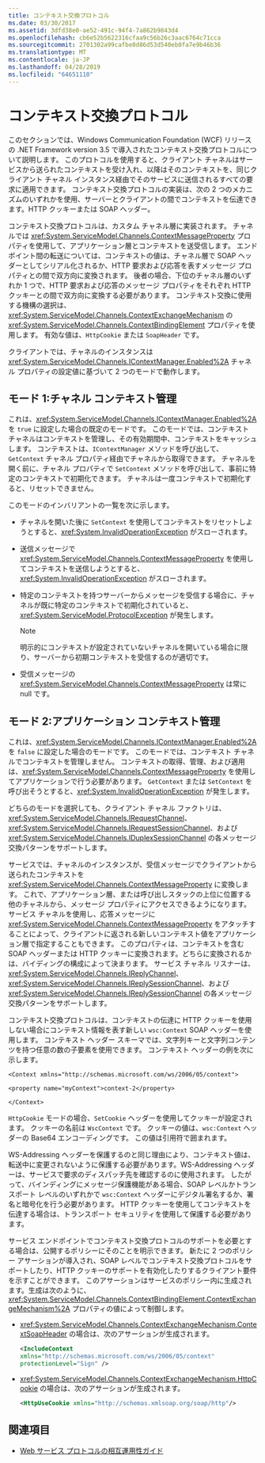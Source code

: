```yaml
---
title: コンテキスト交換プロトコル
ms.date: 03/30/2017
ms.assetid: 3dfd38e0-ae52-491c-94f4-7a862b9843d4
ms.openlocfilehash: cb6e52b5622316cfaa9c56b26c3aac6764c71cca
ms.sourcegitcommit: 2701302a99cafbe0d86d53d540eb0fa7e9b46b36
ms.translationtype: MT
ms.contentlocale: ja-JP
ms.lasthandoff: 04/28/2019
ms.locfileid: "64651110"
---
```

# <a name="context-exchange-protocol"></a>コンテキスト交換プロトコル
このセクションでは、Windows Communication Foundation (WCF) リリースの .NET Framework version 3.5 で導入されたコンテキスト交換プロトコルについて説明します。 このプロトコルを使用すると、クライアント チャネルはサービスから送られたコンテキストを受け入れ、以降はそのコンテキストを、同じクライアント チャネル インスタンス経由でそのサービスに送信されるすべての要求に適用できます。 コンテキスト交換プロトコルの実装は、次の 2 つのメカニズムのいずれかを使用、サーバーとクライアントの間でコンテキストを伝達できます。HTTP クッキーまたは SOAP ヘッダー。  
  
 コンテキスト交換プロトコルは、カスタム チャネル層に実装されます。 チャネルでは <xref:System.ServiceModel.Channels.ContextMessageProperty> プロパティを使用して、アプリケーション層とコンテキストを送受信します。 エンドポイント間の転送については、コンテキストの値は、チャネル層で SOAP ヘッダーとしてシリアル化されるか、HTTP 要求および応答を表すメッセージ プロパティとの間で双方向に変換されます。 後者の場合、下位のチャネル層のいずれか 1 つで、HTTP 要求および応答のメッセージ プロパティをそれぞれ HTTP クッキーとの間で双方向に変換する必要があります。 コンテキスト交換に使用する機構の選択は、<xref:System.ServiceModel.Channels.ContextExchangeMechanism> の <xref:System.ServiceModel.Channels.ContextBindingElement> プロパティを使用します。 有効な値は、`HttpCookie` または `SoapHeader` です。  
  
 クライアントでは、チャネルのインスタンスは <xref:System.ServiceModel.Channels.IContextManager.Enabled%2A> チャネル プロパティの設定値に基づいて 2 つのモードで動作します。  
  
## <a name="mode-1-channel-context-management"></a>モード 1:チャネル コンテキスト管理  
 これは、<xref:System.ServiceModel.Channels.IContextManager.Enabled%2A> を `true` に設定した場合の既定のモードです。 このモードでは、コンテキスト チャネルはコンテキストを管理し、その有効期間中、コンテキストをキャッシュします。 コンテキストは、`IContextManager` メソッドを呼び出して、`GetContext` チャネル プロパティ経由でチャネルから取得できます。 チャネルを開く前に、チャネル プロパティで `SetContext` メソッドを呼び出して、事前に特定のコンテキストで初期化できます。 チャネルは一度コンテキストで初期化すると、リセットできません。  
  
 このモードのインバリアントの一覧を次に示します。  
  
- チャネルを開いた後に `SetContext` を使用してコンテキストをリセットしようとすると、<xref:System.InvalidOperationException> がスローされます。  
  
- 送信メッセージで <xref:System.ServiceModel.Channels.ContextMessageProperty> を使用してコンテキストを送信しようとすると、<xref:System.InvalidOperationException> がスローされます。  
  
- 特定のコンテキストを持つサーバーからメッセージを受信する場合に、チャネルが既に特定のコンテキストで初期化されていると、<xref:System.ServiceModel.ProtocolException> が発生します。  
  
    > [!NOTE]
    >  明示的にコンテキストが設定されていないチャネルを開いている場合に限り、サーバーから初期コンテキストを受信するのが適切です。  
  
- 受信メッセージの <xref:System.ServiceModel.Channels.ContextMessageProperty> は常に null です。  
  
## <a name="mode-2-application-context-management"></a>モード 2:アプリケーション コンテキスト管理  
 これは、<xref:System.ServiceModel.Channels.IContextManager.Enabled%2A> を `false` に設定した場合のモードです。 このモードでは、コンテキスト チャネルでコンテキストを管理しません。 コンテキストの取得、管理、および適用は、<xref:System.ServiceModel.Channels.ContextMessageProperty> を使用してアプリケーションで行う必要があります。 `GetContext` または `SetContext` を呼び出そうとすると、<xref:System.InvalidOperationException> が発生します。  
  
 どちらのモードを選択しても、クライアント チャネル ファクトリは、<xref:System.ServiceModel.Channels.IRequestChannel>、<xref:System.ServiceModel.Channels.IRequestSessionChannel>、および <xref:System.ServiceModel.Channels.IDuplexSessionChannel> の各メッセージ交換パターンをサポートします。  
  
 サービスでは、チャネルのインスタンスが、受信メッセージでクライアントから送られたコンテキストを <xref:System.ServiceModel.Channels.ContextMessageProperty> に変換します。 これで、アプリケーション層、または呼び出しスタックの上位に位置する他のチャネルから、メッセージ プロパティにアクセスできるようになります。 サービス チャネルを使用し、応答メッセージに <xref:System.ServiceModel.Channels.ContextMessageProperty> をアタッチすることによって、クライアントに返される新しいコンテキスト値をアプリケーション層で指定することもできます。 このプロパティは、コンテキストを含む SOAP ヘッダーまたは HTTP クッキーに変換されます。どちらに変換されるかは、バイディングの構成によって決まります。 サービス チャネル リスナーは、<xref:System.ServiceModel.Channels.IReplyChannel>、<xref:System.ServiceModel.Channels.IReplySessionChannel>、および <xref:System.ServiceModel.Channels.IReplySessionChannel> の各メッセージ交換パターンをサポートします。  
  
 コンテキスト交換プロトコルは、コンテキストの伝達に HTTP クッキーを使用しない場合にコンテキスト情報を表す新しい `wsc:Context` SOAP ヘッダーを使用します。 コンテキスト ヘッダー スキーマでは、文字列キーと文字列コンテンツを持つ任意の数の子要素を使用できます。 コンテキスト ヘッダーの例を次に示します。  
  
 `<Context xmlns="http://schemas.microsoft.com/ws/2006/05/context">`  
  
 `<property name="myContext">context-2</property>`  
  
 `</Context>`  
  
 `HttpCookie` モードの場合、`SetCookie` ヘッダーを使用してクッキーが設定されます。 クッキーの名前は `WscContext` です。 クッキーの値は、`wsc:Context` ヘッダーの Base64 エンコーディングです。 この値は引用符で囲まれます。  
  
 WS-Addressing ヘッダーを保護するのと同じ理由により、コンテキスト値は、転送中に変更されないように保護する必要があります。WS-Addressing ヘッダーは、サービスで要求のディスパッチ先を確認するのに使用されます。 したがって、バインディングにメッセージ保護機能がある場合、SOAP レベルかトランスポート レベルのいずれかで `wsc:Context` ヘッダーにデジタル署名するか、署名と暗号化を行う必要があります。 HTTP クッキーを使用してコンテキストを伝達する場合は、トランスポート セキュリティを使用して保護する必要があります。  
  
 サービス エンドポイントでコンテキスト交換プロトコルのサポートを必要とする場合は、公開するポリシーにそのことを明示できます。 新たに 2 つのポリシー アサーションが導入され、SOAP レベルでコンテキスト交換プロトコルをサポートしたり、HTTP クッキーのサポートを有効化したりするクライアント要件を示すことができます。 このアサーションはサービスのポリシー内に生成されます。生成は次のように、<xref:System.ServiceModel.Channels.ContextBindingElement.ContextExchangeMechanism%2A> プロパティの値によって制御します。  
  
- <xref:System.ServiceModel.Channels.ContextExchangeMechanism.ContextSoapHeader> の場合は、次のアサーションが生成されます。  
  
    ```xml  
    <IncludeContext   
    xmlns="http://schemas.microsoft.com/ws/2006/05/context"  
    protectionLevel="Sign" />  
    ```  
  
- <xref:System.ServiceModel.Channels.ContextExchangeMechanism.HttpCookie> の場合は、次のアサーションが生成されます。  
  
    ```xml  
    <HttpUseCookie xmlns="http://schemas.xmlsoap.org/soap/http"/>  
    ```  
  
## <a name="see-also"></a>関連項目

- [Web サービス プロトコルの相互運用性ガイド](../../../../docs/framework/wcf/feature-details/web-services-protocols-interoperability-guide.md)
